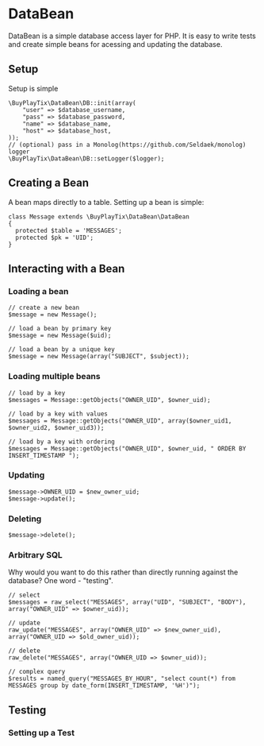DataBean
========
DataBean is a simple database access layer for PHP. It is easy to write tests and create simple beans for acessing and updating the database.

Setup
-----
Setup is simple 

    \BuyPlayTix\DataBean\DB::init(array(
        "user" => $database_username,
        "pass" => $database_password,
        "name" => $database_name,
        "host" => $database_host,
    ));
    // (optional) pass in a Monolog(https://github.com/Seldaek/monolog) logger
    \BuyPlayTix\DataBean\DB::setLogger($logger);


Creating a Bean
---------------
A bean maps directly to a table. Setting up a bean is simple:

    class Message extends \BuyPlayTix\DataBean\DataBean
    {
      protected $table = 'MESSAGES';
      protected $pk = 'UID';
    }

Interacting with a Bean
-----------------------

### Loading a bean ###

    // create a new bean
    $message = new Message();
   
    // load a bean by primary key
    $message = new Message($uid);
  
    // load a bean by a unique key
    $message = new Message(array("SUBJECT", $subject));
  
### Loading multiple beans ###

    // load by a key
    $messages = Message::getObjects("OWNER_UID", $owner_uid);
    
    // load by a key with values
    $messages = Message::getObjects("OWNER_UID", array($owner_uid1, $owner_uid2, $owner_uid3));    
    
    // load by a key with ordering
    $messages = Message::getObjects("OWNER_UID", $owner_uid, " ORDER BY INSERT_TIMESTAMP ");
    
### Updating ###
   
    $message->OWNER_UID = $new_owner_uid;
    $message->update();
    
### Deleting ###

    $message->delete();

### Arbitrary SQL ###
Why would you want to do this rather than directly running against the database? One word - "testing".

    // select
    $messages = raw_select("MESSAGES", array("UID", "SUBJECT", "BODY"), array("OWNER_UID" => $owner_uid));
    
    // update
    raw_update("MESSAGES", array("OWNER_UID" => $new_owner_uid), array("OWNER_UID => $old_owner_uid));
    
    // delete
    raw_delete("MESSAGES", array("OWNER_UID => $owner_uid));
    
    // complex query
    $results = named_query("MESSAGES_BY_HOUR", "select count(*) from MESSAGES group by date_form(INSERT_TIMESTAMP, '%H')");
    
Testing
-------

### Setting up a Test ###

